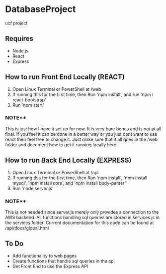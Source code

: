 # DatabaseProject
ucf project

## Requires
- Node.js
- React
- Express

## How to run Front End Locally (REACT)
1. Open Linux Terminal or PowerShell at /web
2. If running this for the first time, then Run 'npm install', and run 'npm i react-bootstrap'
3. Run 'npm start'

### NOTE** 
This is just how I have it set up for now. It is very bare bones and is not at all final.
If you feel it can be done in a better way or you just dont want to use react then feel free to change it.
Just make sure that it all goes in the /web folder and document how to get it running locally here. 

## How to run Back End Locally (EXPRESS)
1. Open Linux Terminal or PowerShell at /api
2. If running this for the first time, then Run 'npm install', 'npm install mysql', 'npm install cors', and 'npm install body-parser'
3. Run 'node server.js'

### NOTE**
This is not needed since server.js merely only provides a connection to the AWS backend.
All functions handling sql queries are stored in services.js in the services folder. Current documentation for this code can be found at /api/docs/global.html

## To Do
- Add functionality to web pages
- Create functions that handle sql queries in the api
- Get Front End to use the Express API
